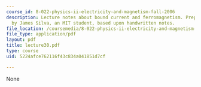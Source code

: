 ```yaml
---
course_id: 8-022-physics-ii-electricity-and-magnetism-fall-2006
description: Lecture notes about bound current and ferromagnetism. Prepared in LaTeX
  by James Silva, an MIT student, based upon handwritten notes.
file_location: /coursemedia/8-022-physics-ii-electricity-and-magnetism-fall-2006/5224afce762116f43c834a041851d7cf_lecture30.pdf
file_type: application/pdf
layout: pdf
title: lecture30.pdf
type: course
uid: 5224afce762116f43c834a041851d7cf

---
```

None